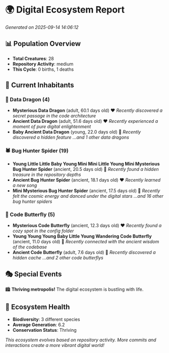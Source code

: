 # 🌍 Digital Ecosystem Report
*Generated on 2025-09-14 14:06:12*

## 📊 Population Overview
- **Total Creatures**: 28
- **Repository Activity**: medium
- **This Cycle**: 0 births, 1 deaths

## 👥 Current Inhabitants

### 🐉 Data Dragon (4)
- **Mysterious Data Dragon** (adult, 60.1 days old) ❤️
  *Recently discovered a secret passage in the code architecture*
- **Ancient Data Dragon** (adult, 51.6 days old) ❤️
  *Recently experienced a moment of pure digital enlightenment*
- **Baby Ancient Data Dragon** (young, 22.0 days old) 💚
  *Recently discovered a hidden feature*
  *...and 1 other data dragons*

### 🕷️ Bug Hunter Spider (19)
- **Young Little Little Baby Young Mini Mini Little Young Mini Mysterious Bug Hunter Spider** (ancient, 20.5 days old) 💛
  *Recently found a hidden treasure in the repository depths*
- **Ancient Bug Hunter Spider** (ancient, 18.1 days old) ❤️
  *Recently learned a new song*
- **Mini Mysterious Bug Hunter Spider** (ancient, 17.5 days old) 💛
  *Recently felt the cosmic energy and danced under the digital stars*
  *...and 16 other bug hunter spiders*

### 🦋 Code Butterfly (5)
- **Mysterious Code Butterfly** (ancient, 12.3 days old) ❤️
  *Recently found a cozy spot in the config folder*
- **Young Young Young Baby Little Young Wandering Code Butterfly** (ancient, 11.0 days old) 💚
  *Recently connected with the ancient wisdom of the codebase*
- **Ancient Code Butterfly** (adult, 7.6 days old) 💚
  *Recently discovered a hidden cache*
  *...and 2 other code butterflys*

## 🎭 Special Events

🏙️ **Thriving metropolis!** The digital ecosystem is bustling with life.

## 🔬 Ecosystem Health
- **Biodiversity**: 3 different species
- **Average Generation**: 6.2
- **Conservation Status**: Thriving

*This ecosystem evolves based on repository activity. More commits and interactions create a more vibrant digital world!*